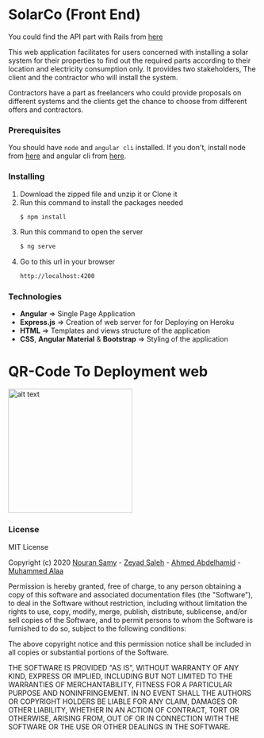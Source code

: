 # SolarCo (Front End)

You could find the API part with Rails from [here](https://github.com/MuAladdinIbrahim/SolarCo)

This web application facilitates for users concerned with installing a solar system for their properties to find out the required parts according to their location and electricity consumption only. It provides two stakeholders, The client and the contractor who will install the system.

Contractors have a part as freelancers who could provide proposals on different systems and the clients get the chance to choose from different offers and contractors.

### Prerequisites

You should have `node` and `angular cli` installed. If you don't, install node from [here](https://nodejs.org/) and angular cli from [here](https://cli.angular.io/).

### Installing
1. Download the zipped file and unzip it or Clone it
2. Run this command to install the packages needed
    ```sh
    $ npm install
    ```
3. Run this command to open the server
    ```sh
    $ ng serve
    ```
3. Go to this url in your browser
    ```sh
    http://localhost:4200
    ```
### Technologies

- **Angular** => Single Page Application
- **Express.js** => Creation of web server for for Deploying on Heroku
- **HTML** => Templates and views structure of the application
- **CSS**, **Angular Material** & **Bootstrap** => Styling of the application

# QR-Code To Deployment web
<img src="https://github.com/zeyadsaleh/SolarCo/blob/develop/solar-qr.png" alt="alt text" width="250">

### License
MIT License

Copyright (c) 2020 [Nouran Samy](https://github.com/Nouran96) - [Zeyad Saleh](https://github.com/zeyadsaleh) - [Ahmed Abdelhamid](https://github.com/Ahmed-Abd-elhamid) - [Muhammed Alaa](https://github.com/MuAladdinIbrahim)

Permission is hereby granted, free of charge, to any person obtaining a copy of this software and associated documentation files (the "Software"), to deal in the Software without restriction, including without limitation the rights to use, copy, modify, merge, publish, distribute, sublicense, and/or sell copies of the Software, and to permit persons to whom the Software is furnished to do so, subject to the following conditions:

The above copyright notice and this permission notice shall be included in all copies or substantial portions of the Software.

THE SOFTWARE IS PROVIDED "AS IS", WITHOUT WARRANTY OF ANY KIND, EXPRESS OR IMPLIED, INCLUDING BUT NOT LIMITED TO THE WARRANTIES OF MERCHANTABILITY, FITNESS FOR A PARTICULAR PURPOSE AND NONINFRINGEMENT. IN NO EVENT SHALL THE AUTHORS OR COPYRIGHT HOLDERS BE LIABLE FOR ANY CLAIM, DAMAGES OR OTHER LIABILITY, WHETHER IN AN ACTION OF CONTRACT, TORT OR OTHERWISE, ARISING FROM, OUT OF OR IN CONNECTION WITH THE SOFTWARE OR THE USE OR OTHER DEALINGS IN THE SOFTWARE.

